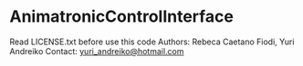 # AnimatronicControlInterface

 Read LICENSE.txt before use this code
 Authors: Rebeca Caetano Fiodi, Yuri Andreiko
 Contact: yuri_andreiko@hotmail.com 
